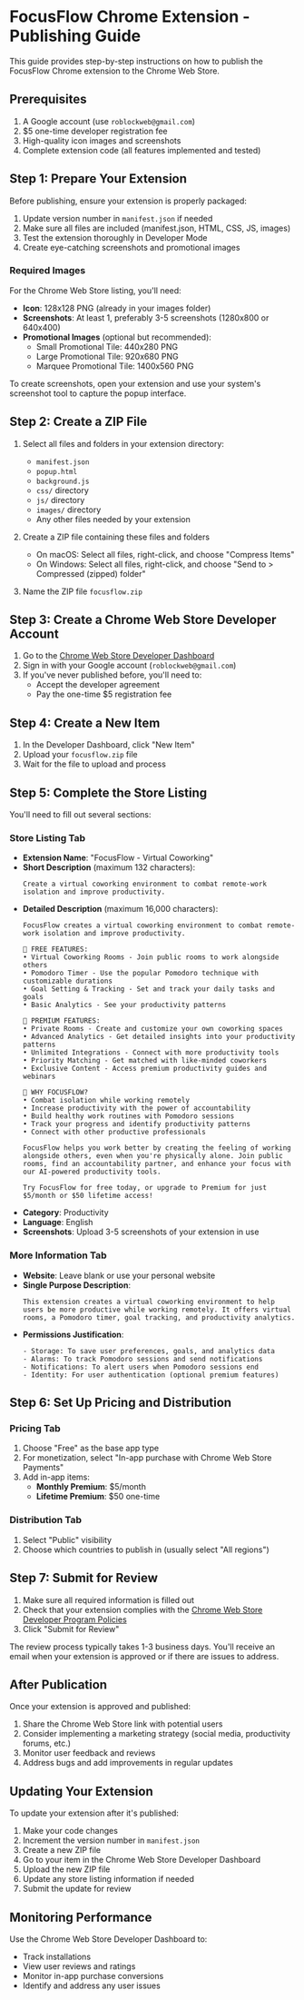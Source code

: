 # FocusFlow Chrome Extension - Publishing Guide

This guide provides step-by-step instructions on how to publish the FocusFlow Chrome extension to the Chrome Web Store.

## Prerequisites

1. A Google account (use `roblockweb@gmail.com`)
2. $5 one-time developer registration fee
3. High-quality icon images and screenshots
4. Complete extension code (all features implemented and tested)

## Step 1: Prepare Your Extension

Before publishing, ensure your extension is properly packaged:

1. Update version number in `manifest.json` if needed
2. Make sure all files are included (manifest.json, HTML, CSS, JS, images)
3. Test the extension thoroughly in Developer Mode
4. Create eye-catching screenshots and promotional images

### Required Images

For the Chrome Web Store listing, you'll need:

- **Icon**: 128x128 PNG (already in your images folder)
- **Screenshots**: At least 1, preferably 3-5 screenshots (1280x800 or 640x400)
- **Promotional Images** (optional but recommended):
  - Small Promotional Tile: 440x280 PNG
  - Large Promotional Tile: 920x680 PNG
  - Marquee Promotional Tile: 1400x560 PNG

To create screenshots, open your extension and use your system's screenshot tool to capture the popup interface.

## Step 2: Create a ZIP File

1. Select all files and folders in your extension directory:
   - `manifest.json`
   - `popup.html`
   - `background.js`
   - `css/` directory
   - `js/` directory
   - `images/` directory
   - Any other files needed by your extension

2. Create a ZIP file containing these files and folders
   - On macOS: Select all files, right-click, and choose "Compress Items"
   - On Windows: Select all files, right-click, and choose "Send to > Compressed (zipped) folder"

3. Name the ZIP file `focusflow.zip`

## Step 3: Create a Chrome Web Store Developer Account

1. Go to the [Chrome Web Store Developer Dashboard](https://chrome.google.com/webstore/devconsole/)
2. Sign in with your Google account (`roblockweb@gmail.com`)
3. If you've never published before, you'll need to:
   - Accept the developer agreement
   - Pay the one-time $5 registration fee

## Step 4: Create a New Item

1. In the Developer Dashboard, click "New Item"
2. Upload your `focusflow.zip` file
3. Wait for the file to upload and process

## Step 5: Complete the Store Listing

You'll need to fill out several sections:

### Store Listing Tab
- **Extension Name**: "FocusFlow - Virtual Coworking"
- **Short Description** (maximum 132 characters):
  ```
  Create a virtual coworking environment to combat remote-work isolation and improve productivity.
  ```
- **Detailed Description** (maximum 16,000 characters):
  ```
  FocusFlow creates a virtual coworking environment to combat remote-work isolation and improve productivity.

  🌟 FREE FEATURES:
  • Virtual Coworking Rooms - Join public rooms to work alongside others
  • Pomodoro Timer - Use the popular Pomodoro technique with customizable durations
  • Goal Setting & Tracking - Set and track your daily tasks and goals
  • Basic Analytics - See your productivity patterns

  🚀 PREMIUM FEATURES:
  • Private Rooms - Create and customize your own coworking spaces
  • Advanced Analytics - Get detailed insights into your productivity patterns
  • Unlimited Integrations - Connect with more productivity tools 
  • Priority Matching - Get matched with like-minded coworkers
  • Exclusive Content - Access premium productivity guides and webinars

  📝 WHY FOCUSFLOW?
  • Combat isolation while working remotely
  • Increase productivity with the power of accountability
  • Build healthy work routines with Pomodoro sessions
  • Track your progress and identify productivity patterns
  • Connect with other productive professionals

  FocusFlow helps you work better by creating the feeling of working alongside others, even when you're physically alone. Join public rooms, find an accountability partner, and enhance your focus with our AI-powered productivity tools.

  Try FocusFlow for free today, or upgrade to Premium for just $5/month or $50 lifetime access!
  ```
- **Category**: Productivity
- **Language**: English
- **Screenshots**: Upload 3-5 screenshots of your extension in use

### More Information Tab
- **Website**: Leave blank or use your personal website
- **Single Purpose Description**: 
  ```
  This extension creates a virtual coworking environment to help users be more productive while working remotely. It offers virtual rooms, a Pomodoro timer, goal tracking, and productivity analytics.
  ```
- **Permissions Justification**:
  ```
  - Storage: To save user preferences, goals, and analytics data
  - Alarms: To track Pomodoro sessions and send notifications
  - Notifications: To alert users when Pomodoro sessions end
  - Identity: For user authentication (optional premium features)
  ```

## Step 6: Set Up Pricing and Distribution

### Pricing Tab
1. Choose "Free" as the base app type
2. For monetization, select "In-app purchase with Chrome Web Store Payments"
3. Add in-app items:
   - **Monthly Premium**: $5/month
   - **Lifetime Premium**: $50 one-time

### Distribution Tab
1. Select "Public" visibility
2. Choose which countries to publish in (usually select "All regions")

## Step 7: Submit for Review

1. Make sure all required information is filled out
2. Check that your extension complies with the [Chrome Web Store Developer Program Policies](https://developer.chrome.com/docs/webstore/program-policies/)
3. Click "Submit for Review"

The review process typically takes 1-3 business days. You'll receive an email when your extension is approved or if there are issues to address.

## After Publication

Once your extension is approved and published:

1. Share the Chrome Web Store link with potential users
2. Consider implementing a marketing strategy (social media, productivity forums, etc.)
3. Monitor user feedback and reviews
4. Address bugs and add improvements in regular updates

## Updating Your Extension

To update your extension after it's published:

1. Make your code changes
2. Increment the version number in `manifest.json`
3. Create a new ZIP file
4. Go to your item in the Chrome Web Store Developer Dashboard
5. Upload the new ZIP file
6. Update any store listing information if needed
7. Submit the update for review

## Monitoring Performance

Use the Chrome Web Store Developer Dashboard to:
- Track installations
- View user reviews and ratings
- Monitor in-app purchase conversions
- Identify and address any user issues